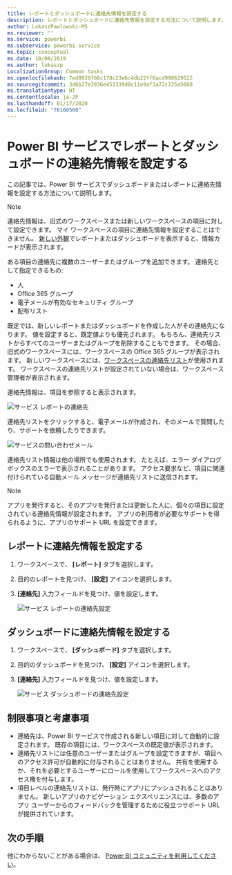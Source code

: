 ```yaml
---
title: レポートとダッシュボードに連絡先情報を設定する
description: レポートとダッシュボードに連絡先情報を設定する方法について説明します。
author: LukaszPawlowski-MS
ms.reviewer: ''
ms.service: powerbi
ms.subservice: powerbi-service
ms.topic: conceptual
ms.date: 10/08/2019
ms.author: lukaszp
LocalizationGroup: Common tasks
ms.openlocfilehash: 7ed0920f66c178c23e6c4db22ff6acd998619522
ms.sourcegitcommit: 3d6b27e3936e451339d8c11e9af1a72c725a5668
ms.translationtype: HT
ms.contentlocale: ja-JP
ms.lasthandoff: 01/17/2020
ms.locfileid: "76160560"
---
```

# <a name="set-contact-information-for-reports-and-dashboards-in-the-power-bi-service"></a>Power BI サービスでレポートとダッシュボードの連絡先情報を設定する
この記事では、Power BI サービスでダッシュボードまたはレポートに連絡先情報を設定する方法について説明します。

> [!NOTE]
> 連絡先情報は、旧式のワークスペースまたは新しいワークスペースの項目に対して設定できます。 マイ ワークスペースの項目に連絡先情報を設定することはできません。 [新しい外観](service-new-look.md)でレポートまたはダッシュボードを表示すると、情報カードが表示されます。

ある項目の連絡先に複数のユーザーまたはグループを追加できます。 連絡先として指定できるもの:
* 人
* Office 365 グループ
* 電子メールが有効なセキュリティ グループ
* 配布リスト

既定では、新しいレポートまたはダッシュボードを作成した人がその連絡先になります。 値を設定すると、既定値よりも優先されます。 もちろん、連絡先リストからすべてのユーザーまたはグループを削除することもできます。 その場合、旧式のワークスペースには、ワークスペースの Office 365 グループが表示されます。 新しいワークスペースには、[ワークスペースの連絡先リスト](service-create-the-new-workspaces.md#workspace-contact-list)が使用されます。 ワークスペースの連絡先リストが設定されていない場合は、ワークスペース管理者が表示されます。

連絡先情報は、項目を参照すると表示されます。 

 ![サービス レポートの連絡先](media/service-item-contact/service-report-contact.png)

連絡先リストをクリックすると、電子メールが作成され、そのメールで質問したり、サポートを依頼したりできます。 

 ![サービスの問い合わせメール](media/service-item-contact/service-contact-email.png)
 
連絡先リスト情報は他の場所でも使用されます。 たとえば、エラー ダイアログ ボックスのエラーで表示されることがあります。 アクセス要求など、項目に関連付けられている自動メール メッセージが連絡先リストに送信されます。 

> [!NOTE]
> アプリを発行すると、そのアプリを発行または更新した人に、個々の項目に設定されている連絡先情報が設定されます。 アプリの利用者が必要なサポートを得られるように、アプリのサポート URL を設定できます。

## <a name="set-contact-information-for-a-report"></a>レポートに連絡先情報を設定する
1. ワークスペースで、 **[レポート]** タブを選択します。
2. 目的のレポートを見つけ、 **[設定]** アイコンを選択します。
3. **[連絡先]** 入力フィールドを見つけ、値を設定します。

     ![サービス レポートの連絡先設定](media/service-item-contact/service-report-contact-setting.png)

## <a name="set-contact-information-for-a-dashboard"></a>ダッシュボードに連絡先情報を設定する
1. ワークスペースで、 **[ダッシュボード]** タブを選択します。
2. 目的のダッシュボードを見つけ、 **[設定]** アイコンを選択します。
3. **[連絡先]** 入力フィールドを見つけ、値を設定します。

     ![サービス ダッシュボードの連絡先設定](media/service-item-contact/service-dashboard-contact-setting.png)

## <a name="limitations-and-considerations"></a>制限事項と考慮事項
* 連絡先は、Power BI サービスで作成される新しい項目に対して自動的に設定されます。 既存の項目には、ワークスペースの既定値が表示されます。
* 連絡先リストには任意のユーザーまたはグループを設定できますが、項目へのアクセス許可が自動的に付与されることはありません。 共有を使用するか、それを必要とするユーザーにロールを使用してワークスペースへのアクセス権を付与します。 
* 項目レベルの連絡先リストは、発行時にアプリにプッシュされることはありません。 新しいアプリのナビゲーション エクスペリエンスには、多数のアプリ ユーザーからのフィードバックを管理するために役立つサポート URL が提供されています。


## <a name="next-steps"></a>次の手順

他にわからないことがある場合は、 [Power BI コミュニティを利用してください](https://community.powerbi.com/)。
